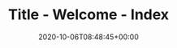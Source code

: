 ---
title : "Title - Welcome - Index"
description: "Description - Welcome - Index"
lead: "Lead - Welcome - Index"
date: 2020-10-06T08:48:45+00:00
lastmod: 2020-10-06T08:48:45+00:00
draft: false
images: []
---